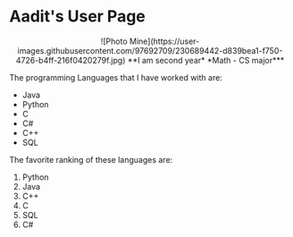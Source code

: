 # Aadit's User Page
<p align="center">
  ![Photo Mine](https://user-images.githubusercontent.com/97692709/230689442-d839bea1-f750-4726-b4ff-216f0420279f.jpg)
  **I am second year* *Math - CS major***
 </p>

The programming Languages that I have worked with are:
 - Java
 - Python
 - C
 - C#
 - C++
 - SQL

The favorite ranking of these languages are:
1. Python
2. Java
3. C++
4. C
5. SQL
6. C#



